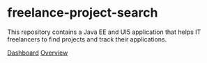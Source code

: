 # freelance-project-search

This repository contains a Java EE and UI5 application that helps IT freelancers to find projects and track their applications.

[Dashboard](../../raw/blob/master/img/Dashboard.png "")
[Overview](../../raw/blob/master/img/Overview.png "")
